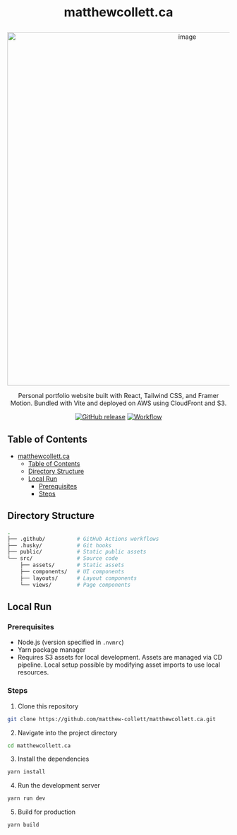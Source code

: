# <p align="center">matthewcollett.ca</p>

<p align="center"><img width="800" alt="image" src="https://github.com/user-attachments/assets/7bbf7987-e308-426d-93ea-d953b1335e5c" /></p>
<p align="center">Personal portfolio website built with React, Tailwind CSS, and Framer Motion. Bundled with Vite and deployed on AWS using CloudFront and S3.</p>
<p align="center">
  <a href="https://github.com/matthew-collett/matthewcollett.ca/releases/latest" target="_blank"><img alt="GitHub release" src="https://img.shields.io/github/release/matthew-collett/matthewcollett.ca.svg?logo=github&color=red"></a>
    <a href="https://github.com/matthew-collett/matthewcollett.ca/actions?workflow=jobs" target="_blank"><img alt="Workflow" src="https://img.shields.io/github/actions/workflow/status/matthew-collett/matthewcollett.ca/.github%2Fworkflows%2Fjobs.yml?&logo=github"></a>
</p>

## Table of Contents

- [matthewcollett.ca](#matthewcollettca)
  - [Table of Contents](#-table-of-contents)
  - [Directory Structure](#directory-structure)
  - [Local Run](#-local-run)
    - [Prerequisites](#prerequisites)
    - [Steps](#steps)

## Directory Structure

```bash
.
├── .github/          # GitHub Actions workflows
├── .husky/           # Git hooks
├── public/           # Static public assets
└── src/              # Source code
    ├── assets/       # Static assets
    ├── components/   # UI components
    ├── layouts/      # Layout components
    └── views/        # Page components
```

## Local Run

### Prerequisites

- Node.js (version specified in `.nvmrc`)
- Yarn package manager
- Requires S3 assets for local development. Assets are managed via CD pipeline. Local setup possible by modifying asset imports to use local resources.

### Steps

1. Clone this repository

```bash
git clone https://github.com/matthew-collett/matthewcollett.ca.git
```

2. Navigate into the project directory

```bash
cd matthewcollett.ca
```

3. Install the dependencies

```bash
yarn install
```

4. Run the development server

```bash
yarn run dev
```

5. Build for production

```bash
yarn build
```
